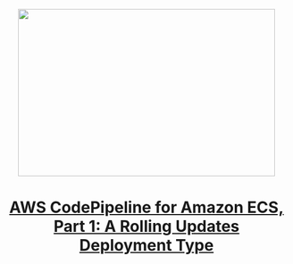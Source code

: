 <p align="center">
  <img width="460" height="300" src="https://miro.medium.com/max/700/1*zfVgSerSbNlN2Xcx2D_2Pg.png">
</p>


<h1 align="center"><a href="https://aws.plainenglish.io/aws-codepipeline-for-ecs-with-rolling-updates-deployment-type-53aacd03b8e5">AWS CodePipeline for Amazon ECS, Part 1: A Rolling Updates Deployment Type</a></h1>
